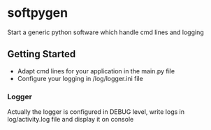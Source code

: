 # softpygen

Start a generic python software which handle cmd lines and logging

## Getting Started

- Adapt cmd lines for your application in the main.py file
- Configure your logging in /log/logger.ini file

### Logger

Actually the logger is configured in DEBUG level, write logs in log/activity.log file and display it on console